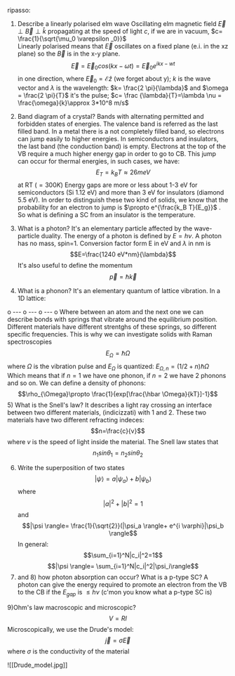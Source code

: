 ripasso:
1) Describe a linearly polarised elm wave
	Oscillating elm magnetic field $\vec E \perp \vec B \perp \hat k$ propagating at the speed of light $c$, if we are in vacuum, $c= \frac{1}{\sqrt{\mu_0 \varepsilon _0}}$   
Linearly polarised means that $\vec E$ oscillates on a fixed plane (e.i. in the xz plane) so the $\vec B$ is in the x-y plane. 
$$\vec E = \vec E_0 cos (kx-\omega t)= \vec E_0 e^{ikx-wt}$$
	in one direction, where $\vec E_0 = \mathcal{E} \hat z$
(we forget about y); $k$ is the wave vector and $\lambda$ is the wavelength: $k= \frac{2 \pi}{\lambda}$ and $\omega = \frac{2 \pi}{T}$ it's the pulse; $c= \frac {\lambda}{T}=\lambda \nu = \frac{\omega}{k}\approx 3*10^8 m/s$ 

2) Band diagram of a crystal?
Bands with alternating permitted and forbidden states of energies. The valence band is referred as the last filled band. In a metal there is a not completely filled band, so electrons can jump easily to higher energies. In semiconductors and insulators, the last band (the conduction band) is empty. Electrons at the top of the VB require a much higher energy gap in order to go to CB. This jump can occur for thermal energies, in such cases, we have: $$E_T = k_BT \approx 26 meV$$
at RT ($=300 K$)
Energy gaps are more or less about 1-3 eV for semiconductors (Si 1.12 eV) and more than 3 eV for insulators (diamond 5.5 eV). In order to distinguish these two kind of solids, we know that the probability for an electron to jump is $\propto e^{\frac{k_B T}{E_g}}$  . So what is defining a SC from an insulator is the temperature.

3) What is a photon? 
It's an elementary particle affected by the wave-particle duality. The energy of a photon is defined by $E= h \nu$. A photon has no mass, spin=1. Conversion factor form E in eV and $\lambda$ in nm is $$E=\frac{1240 eV*nm}{\lambda}$$
It's also useful to define the momentum $$\vec p= \hbar \vec k $$
4) What is a phonon?
It's an elementary quantum of lattice vibration. In a 1D lattice: 

o --- o --- o --- o
	Where between an atom and the next one we can describe bonds with springs that vibrate around the equilibrium position. Different materials have different strentghs of these springs, so different specific frequencies. This is why we can investigate solids with Raman spectroscopies $$E_{\Omega}= \hbar \Omega$$
	where $\Omega$ is the vibration pulse and $E_{\Omega}$ is quantized: $E_{\Omega, n}= (1/2 +n) \hbar \Omega$
	Which means that if $n=1$ we have one phonon, if $n=2$ we have 2 phonons and so on. We can define a density of phonons: $$\rho_{\Omega}\propto \frac{1}{exp[\frac{\hbar \Omega}{kT}]-1}$$
5) What is the Snell's law?
It describes a light ray crossing an interface between two different materials, (indicizzati) with 1 and 2. These two materials have two different refracting indeces: $$n=\frac{c}{v}$$
where $v$ is the speed of light inside the material. The Snell law states that $$n_1 sin \theta_1 = n_2 sin \theta_2$$

6) Write the superposition of two states
$$|\psi \rangle = a |\psi_a \rangle+b|\psi_b \rangle$$
where $$|a|^2+|b|^2=1$$
and $$|\psi \rangle= \frac{1}{\sqrt{2}}(|\psi_a \rangle+ e^{i \varphi}|\psi_b \rangle$$
In general: 
$$\sum_{i=1}^N|c_i|^2=1$$
$$|\psi \rangle= \sum_{i=1}^N|c_i|^2|\psi_i\rangle$$
7) and 8) how photon absorption can occur? What is a p-type SC?
A photon can give the energy required to promote an electron from the VB to the CB if the $E_{gap}$ is $\leq h \nu$ (c'mon you know what a p-type SC is)

9)Ohm's law macroscopic and microscopic?
$$V=RI$$
Microscopically, we use the Drude's model: $$\vec j= \sigma \vec E$$
where $\sigma$ is the conductivity of the material

![[Drude_model.jpg]]

	